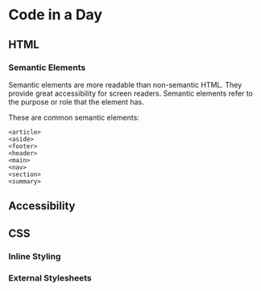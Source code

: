 # Code in a Day

## HTML

### Semantic Elements
Semantic elements are more readable than non-semantic HTML. They provide great accessibility for screen readers. Semantic elements refer to the purpose or role that the element has.

These are common semantic elements:

```
<article>
<aside>
<footer>
<header>
<main>
<nav>
<section>
<summary>
```

## Accessibility

## CSS

### Inline Styling

### External Stylesheets